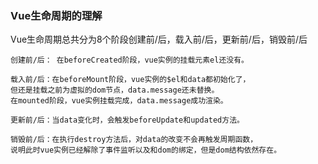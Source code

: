 ### Vue生命周期的理解

Vue生命周期总共分为8个阶段创建前/后，载入前/后，更新前/后，销毁前/后

    创建前/后： 在beforeCreated阶段，vue实例的挂载元素el还没有。
    
    载入前/后：在beforeMount阶段，vue实例的$el和data都初始化了，
    但还是挂载之前为虚拟的dom节点，data.message还未替换。
    在mounted阶段，vue实例挂载完成，data.message成功渲染。
    
    更新前/后：当data变化时，会触发beforeUpdate和updated方法。
    
    销毁前/后：在执行destroy方法后，对data的改变不会再触发周期函数，
    说明此时vue实例已经解除了事件监听以及和dom的绑定，但是dom结构依然存在。